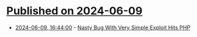 # [Published on 2024-06-09](index.md)

* [2024-06-09, 16:44:00](https://soylentnews.org/article.pl?sid=24/06/09/1358249&from=rss) - [Nasty Bug With Very Simple Exploit Hits PHP](https://soylentnews.org/article.pl?sid=24/06/09/1358249&from=rss)
